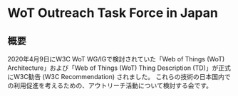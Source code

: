 # WoT Outreach Task Force in Japan

## 概要

2020年4月9日にW3C WoT WG/IGで検討されていた「Web of Things (WoT) Architecture」および「Web of Things (WoT) Thing Description (TD)」が正式にW3C勧告 (W3C Recommendation) されました。 これらの技術の日本国内での利用促進を考えるための、アウトリーチ活動について検討する会です。
